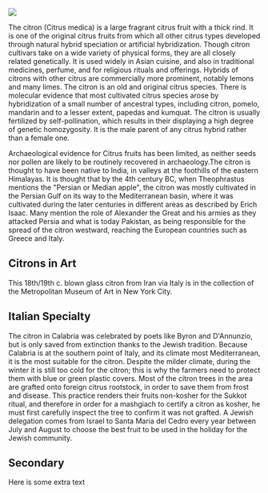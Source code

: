<a href="https://juncture-digital.org"><img src="https://juncture-digital.org/images/ve-button.png"></a>


<param ve-config 
       title="True Citron"
       author="E.M. Kamm"
       banner="https://iiif.juncture-digital.org/banner/?url=https://upload.wikimedia.org/wikipedia/commons/e/ef/Chinesische_Zedrat_Zitrone.jpg" 
       layout="vertical">

The citron (Citrus medica) is a large fragrant citrus fruit with a thick rind. It is one of the original citrus fruits from which all other citrus types developed through natural hybrid speciation or artificial hybridization. Though citron cultivars take on a wide variety of physical forms, they are all closely related genetically. It is used widely in Asian cuisine, and also in traditional medicines, perfume, and for religious rituals and offerings. Hybrids of citrons with other citrus are commercially more prominent, notably lemons and many limes. The citron is an old and original citrus species. There is molecular evidence that most cultivated citrus species arose by hybridization of a small number of ancestral types, including citron, pomelo, mandarin and to a lesser extent, papedas and kumquat. The citron is usually fertilized by self-pollination, which results in their displaying a high degree of genetic homozygosity. It is the male parent of any citrus hybrid rather than a female one.
<param ve-image url="https://upload.wikimedia.org/wikipedia/commons/1/1d/A_species_of_citrus_fruit_%28Citrus_sarcodactylis_Hort._Bog.%29%3B_Wellcome_V0042687.jpg">

Archaeological evidence for Citrus fruits has been limited, as neither seeds nor pollen are likely to be routinely recovered in archaeology.The citron is thought to have been native to India, in valleys at the foothills of the eastern Himalayas. It is thought that by the 4th century BC, when Theophrastus mentions the "Persian or Median apple", the citron was mostly cultivated in the Persian Gulf on its way to the Mediterranean basin, where it was cultivated during the later centuries in different areas as described by Erich Isaac. Many mention the role of Alexander the Great and his armies as they attacked <span data-mouseover-image-zoomto="134,1,716,564">Persia and what is today Pakistan,</span> as being responsible for the spread of the citron westward, reaching the European countries such as Greece and Italy.
<param ve-entity eid="Q8409">
<param ve-image url="https://upload.wikimedia.org/wikipedia/commons/7/70/Map_of_inferred_original_wild_ranges_of_the_main_Citrus_cultivars%2C_and_selected_relevant_wild_taxa_%28Fuller_et_al.%2C_2017%29.png">


## Citrons in Art
This 18th/19th c. blown glass citron from Iran via Italy is in the collection of the Metropolitan Museum of Art in New York City. 
<param ve-image url="https://images.metmuseum.org/CRDImages/is/original/sf91-1-1481a.jpg">

## Italian Specialty
The citron in Calabria was celebrated by poets like Byron and D'Annunzio, but is only saved from extinction thanks to the Jewish tradition. Because Calabria is at the southern point of Italy, and its climate most Mediterranean, it is the most suitable for the citron. Despite the milder climate, during the winter it is still too cold for the citron; this is why the farmers need to protect them with blue or green plastic covers. Most of the citron trees in the area are grafted onto foreign citrus rootstock, in order to save them from frost and disease. This practice renders their fruits non-kosher for the Sukkot ritual, and therefore in order for a mashgiach to certify a citron as kosher, he must first carefully inspect the tree to confirm it was not grafted. A Jewish delegation comes from Israel to Santa Maria del Cedro every year between July and August to choose the best fruit to be used in the holiday for the Jewish community.
<param ve-map center="Q16162" zoom="8"> 


## Secondary
Here is some extra text
